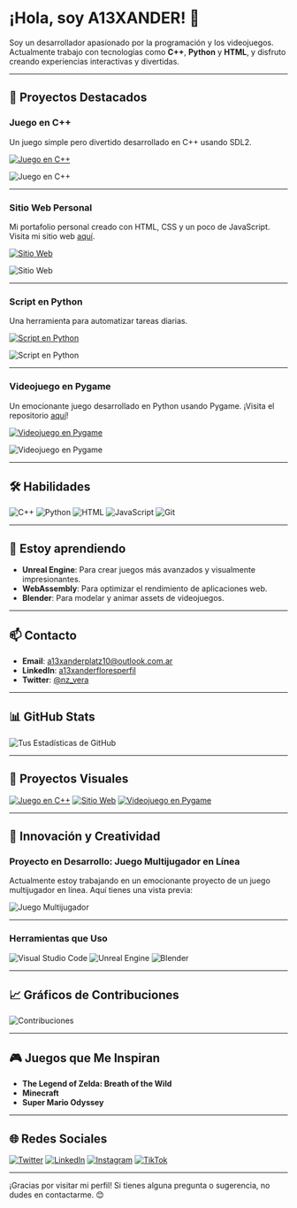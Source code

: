 # ¡Hola, soy A13XANDER! 👋

Soy un desarrollador apasionado por la programación y los videojuegos. Actualmente trabajo con tecnologías como **C++**, **Python** y **HTML**, y disfruto creando experiencias interactivas y divertidas.

---

## 🚀 Proyectos Destacados

### **Juego en C++**
Un juego simple pero divertido desarrollado en C++ usando SDL2.

[![Juego en C++](https://img.shields.io/badge/Juego_C%2B%2B-Ver_Demo-brightgreen?style=for-the-badge)](enlace)

![Juego en C++](https://i.ibb.co/jgd4qgZ/juego-cpp.png)

---

### **Sitio Web Personal**

Mi portafolio personal creado con HTML, CSS y un poco de JavaScript. Visita mi sitio web [aquí](https://a13xanderplatz.neocities.org/).

[![Sitio Web](https://img.shields.io/badge/Sitio_Web-Visitar-blue?style=for-the-badge)](https://a13xanderplatz.neocities.org/)

![Sitio Web](https://ibb.co/y4QYWWV)

---

### **Script en Python**
Una herramienta para automatizar tareas diarias.

[![Script en Python](https://img.shields.io/badge/Script_Python-Ver_Código-orange?style=for-the-badge)](enlace)

![Script en Python](https://i.ibb.co/jgd4qgZ/script-python.png)

---

### **Videojuego en Pygame**
Un emocionante juego desarrollado en Python usando Pygame. ¡Visita el repositorio [aquí](https://github.com/a13xanderflores/pygame-video-juego)!

[![Videojuego en Pygame](https://img.shields.io/badge/Videojuego_Pygame-Ver_Código-red?style=for-the-badge)](https://github.com/a13xanderflores/pygame-video-juego)

![Videojuego en Pygame](https://i.ibb.co/jgd4qgZ/videojuego-pygame.png)

---

## 🛠️ Habilidades

![C++](https://img.shields.io/badge/C%2B%2B-00599C?style=for-the-badge&logo=c%2B%2B&logoColor=white)
![Python](https://img.shields.io/badge/Python-3776AB?style=for-the-badge&logo=python&logoColor=white)
![HTML](https://img.shields.io/badge/HTML-E34F26?style=for-the-badge&logo=html5&logoColor=white)
![JavaScript](https://img.shields.io/badge/JavaScript-F7DF1E?style=for-the-badge&logo=javascript&logoColor=black)
![Git](https://img.shields.io/badge/Git-F05032?style=for-the-badge&logo=git&logoColor=white)

---


## 🌱 Estoy aprendiendo

- **Unreal Engine**: Para crear juegos más avanzados y visualmente impresionantes.
- **WebAssembly**: Para optimizar el rendimiento de aplicaciones web.
- **Blender**: Para modelar y animar assets de videojuegos.

---

## 📫 Contacto

- **Email**: [a13xanderplatz10@outlook.com.ar](mailto:a13xanderplatz10@outlook.com.ar)
- **LinkedIn**: [a13xanderfloresperfil](https://www.linkedin.com/in/alexanderfloresperfil/)
- **Twitter**: [@nz_vera](https://x.com/nz_vera)

---

## 📊 GitHub Stats

![Tus Estadísticas de GitHub](https://github-readme-stats.vercel.app/api?username=a13xanderflores&show_icons=true&theme=dark)

---

## 🎨 Proyectos Visuales

[![Juego en C++](https://img.shields.io/badge/Juego_C%2B%2B-Ver_Demo-brightgreen?style=for-the-badge)](enlace)
[![Sitio Web](https://img.shields.io/badge/Sitio_Web-Visitar-blue?style=for-the-badge)](https://a13xanderplatz.neocities.org/)
[![Videojuego en Pygame](https://img.shields.io/badge/Videojuego_Pygame-Ver_Código-red?style=for-the-badge)](https://github.com/a13xanderflores/pygame-video-juego)

---


## 🌟 Innovación y Creatividad

### **Proyecto en Desarrollo: Juego Multijugador en Línea**
Actualmente estoy trabajando en un emocionante proyecto de un juego multijugador en línea. Aquí tienes una vista previa:

![Juego Multijugador](https://i.ibb.co/jgd4qgZ/juego-multijugador.png)

---

### **Herramientas que Uso**

![Visual Studio Code](https://img.shields.io/badge/Visual_Studio_Code-007ACC?style=for-the-badge&logo=visual-studio-code&logoColor=white)
![Unreal Engine](https://img.shields.io/badge/Unreal_Engine-313131?style=for-the-badge&logo=unreal-engine&logoColor=white)
![Blender](https://img.shields.io/badge/Blender-F5792A?style=for-the-badge&logo=blender&logoColor=white)

---

## 📈 Gráficos de Contribuciones

![Contribuciones](https://github-readme-streak-stats.herokuapp.com/?user=a13xanderflores&theme=dark)

---

## 🎮 Juegos que Me Inspiran

- **The Legend of Zelda: Breath of the Wild**
- **Minecraft**
- **Super Mario Odyssey**

---

## 🌐 Redes Sociales

[![Twitter](https://img.shields.io/badge/Twitter-1DA1F2?style=for-the-badge&logo=twitter&logoColor=white)](https://x.com/nz_vera)
[![LinkedIn](https://img.shields.io/badge/LinkedIn-0077B5?style=for-the-badge&logo=linkedin&logoColor=white)](https://www.linkedin.com/in/alexanderfloresperfil/)
[![Instagram](https://img.shields.io/badge/Instagram-E4405F?style=for-the-badge&logo=instagram&logoColor=white)](https://www.instagram.com/a13xanderplatz)
[![TikTok](https://img.shields.io/badge/TikTok-000000?style=for-the-badge&logo=tiktok&logoColor=white)](https://www.tiktok.com/@a13xanderplatz)

---

¡Gracias por visitar mi perfil! Si tienes alguna pregunta o sugerencia, no dudes en contactarme. 😊
